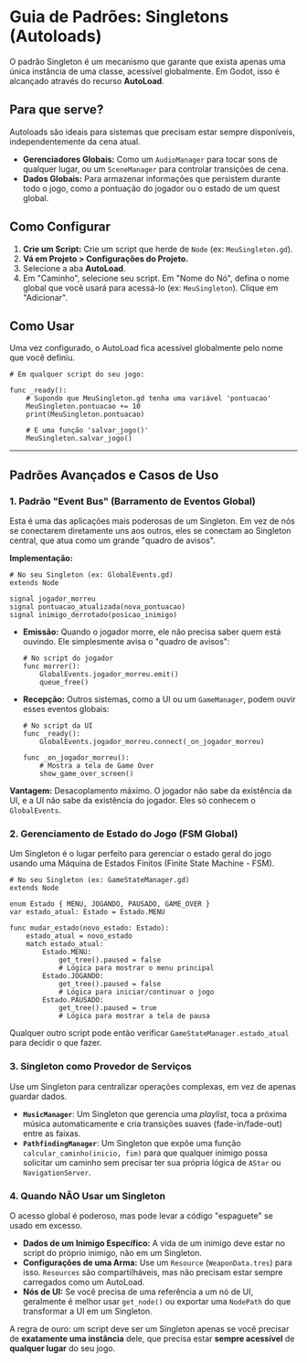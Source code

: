# Guia de Padrões: Singletons (Autoloads)

O padrão Singleton é um mecanismo que garante que exista apenas uma única instância de uma classe, acessível globalmente. Em Godot, isso é alcançado através do recurso **AutoLoad**.

## Para que serve?

Autoloads são ideais para sistemas que precisam estar sempre disponíveis, independentemente da cena atual.

*   **Gerenciadores Globais:** Como um `AudioManager` para tocar sons de qualquer lugar, ou um `SceneManager` para controlar transições de cena.
*   **Dados Globais:** Para armazenar informações que persistem durante todo o jogo, como a pontuação do jogador ou o estado de um quest global.

## Como Configurar

1.  **Crie um Script:** Crie um script que herde de `Node` (ex: `MeuSingleton.gd`).
2.  **Vá em Projeto > Configurações do Projeto.**
3.  Selecione a aba **AutoLoad**.
4.  Em "Caminho", selecione seu script. Em "Nome do Nó", defina o nome global que você usará para acessá-lo (ex: `MeuSingleton`). Clique em "Adicionar".

## Como Usar

Uma vez configurado, o AutoLoad fica acessível globalmente pelo nome que você definiu.

```gdscript
# Em qualquer script do seu jogo:

func _ready():
    # Supondo que MeuSingleton.gd tenha uma variável 'pontuacao'
    MeuSingleton.pontuacao += 10
    print(MeuSingleton.pontuacao)

    # E uma função 'salvar_jogo()'
    MeuSingleton.salvar_jogo()
```

---

## Padrões Avançados e Casos de Uso

### 1. Padrão "Event Bus" (Barramento de Eventos Global)

Esta é uma das aplicações mais poderosas de um Singleton. Em vez de nós se conectarem diretamente uns aos outros, eles se conectam ao Singleton central, que atua como um grande "quadro de avisos".

**Implementação:**

```gdscript
# No seu Singleton (ex: GlobalEvents.gd)
extends Node

signal jogador_morreu
signal pontuacao_atualizada(nova_pontuacao)
signal inimigo_derrotado(posicao_inimigo)
```

*   **Emissão:** Quando o jogador morre, ele não precisa saber quem está ouvindo. Ele simplesmente avisa o "quadro de avisos":
    ```gdscript
    # No script do jogador
    func morrer():
        GlobalEvents.jogador_morreu.emit()
        queue_free()
    ```
*   **Recepção:** Outros sistemas, como a UI ou um `GameManager`, podem ouvir esses eventos globais:
    ```gdscript
    # No script da UI
    func _ready():
        GlobalEvents.jogador_morreu.connect(_on_jogador_morreu)

    func _on_jogador_morreu():
        # Mostra a tela de Game Over
        show_game_over_screen()
    ```
**Vantagem:** Desacoplamento máximo. O jogador não sabe da existência da UI, e a UI não sabe da existência do jogador. Eles só conhecem o `GlobalEvents`.

### 2. Gerenciamento de Estado do Jogo (FSM Global)

Um Singleton é o lugar perfeito para gerenciar o estado geral do jogo usando uma Máquina de Estados Finitos (Finite State Machine - FSM).

```gdscript
# No seu Singleton (ex: GameStateManager.gd)
extends Node

enum Estado { MENU, JOGANDO, PAUSADO, GAME_OVER }
var estado_atual: Estado = Estado.MENU

func mudar_estado(novo_estado: Estado):
    estado_atual = novo_estado
    match estado_atual:
        Estado.MENU:
            get_tree().paused = false
            # Lógica para mostrar o menu principal
        Estado.JOGANDO:
            get_tree().paused = false
            # Lógica para iniciar/continuar o jogo
        Estado.PAUSADO:
            get_tree().paused = true
            # Lógica para mostrar a tela de pausa
```
Qualquer outro script pode então verificar `GameStateManager.estado_atual` para decidir o que fazer.

### 3. Singleton como Provedor de Serviços

Use um Singleton para centralizar operações complexas, em vez de apenas guardar dados.
*   **`MusicManager`**: Um Singleton que gerencia uma *playlist*, toca a próxima música automaticamente e cria transições suaves (fade-in/fade-out) entre as faixas.
*   **`PathfindingManager`**: Um Singleton que expõe uma função `calcular_caminho(inicio, fim)` para que qualquer inimigo possa solicitar um caminho sem precisar ter sua própria lógica de `AStar` ou `NavigationServer`.

### 4. Quando NÃO Usar um Singleton

O acesso global é poderoso, mas pode levar a código "espaguete" se usado em excesso.

*   **Dados de um Inimigo Específico:** A vida de um inimigo deve estar no script do próprio inimigo, não em um Singleton.
*   **Configurações de uma Arma:** Use um `Resource` (`WeaponData.tres`) para isso. `Resources` são compartilháveis, mas não precisam estar sempre carregados como um AutoLoad.
*   **Nós de UI:** Se você precisa de uma referência a um nó de UI, geralmente é melhor usar `get_node()` ou exportar uma `NodePath` do que transformar a UI em um Singleton.

A regra de ouro: um script deve ser um Singleton apenas se você precisar de **exatamente uma instância** dele, que precisa estar **sempre acessível** de **qualquer lugar** do seu jogo.